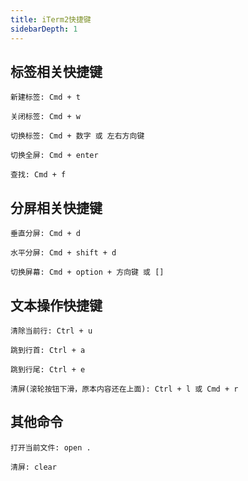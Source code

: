 ```yaml
---
title: iTerm2快捷键
sidebarDepth: 1
---
```

## 标签相关快捷键
```
新建标签: Cmd + t

关闭标签: Cmd + w

切换标签: Cmd + 数字 或 左右方向键

切换全屏: Cmd + enter

查找: Cmd + f
```

## 分屏相关快捷键
```
垂直分屏: Cmd + d

水平分屏: Cmd + shift + d

切换屏幕: Cmd + option + 方向键 或 []
```

## 文本操作快捷键
```
清除当前行: Ctrl + u

跳到行首: Ctrl + a

跳到行尾: Ctrl + e

清屏(滚轮按钮下滑，原本内容还在上面): Ctrl + l 或 Cmd + r
```

## 其他命令
```
打开当前文件: open .

清屏: clear
```
